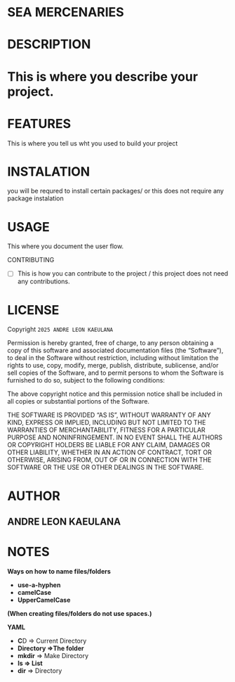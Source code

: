 # SEA MERCENARIES

# DESCRIPTION

# This is where you describe your project.

# FEATURES

This is where you tell us wht you used to build your project

# INSTALATION

you will be requred to install certain packages/ or this does not require any package instalation

# USAGE

This where you document the user flow.

CONTRIBUTING

* [ ] This is how you can contribute to the project / this project does not need any contributions.

# LICENSE

Copyright `2025 ANDRE LEON KAEULANA`

Permission is hereby granted, free of charge, to any person obtaining a copy of this software and associated documentation files (the “Software”), to deal in the Software without restriction, including without limitation the rights to use, copy, modify, merge, publish, distribute, sublicense, and/or sell copies of the Software, and to permit persons to whom the Software is furnished to do so, subject to the following conditions:

The above copyright notice and this permission notice shall be included in all copies or substantial portions of the Software.

THE SOFTWARE IS PROVIDED “AS IS”, WITHOUT WARRANTY OF ANY KIND, EXPRESS OR IMPLIED, INCLUDING BUT NOT LIMITED TO THE WARRANTIES OF MERCHANTABILITY, FITNESS FOR A PARTICULAR PURPOSE AND NONINFRINGEMENT. IN NO EVENT SHALL THE AUTHORS OR COPYRIGHT HOLDERS BE LIABLE FOR ANY CLAIM, DAMAGES OR OTHER LIABILITY, WHETHER IN AN ACTION OF CONTRACT, TORT OR OTHERWISE, ARISING FROM, OUT OF OR IN CONNECTION WITH THE SOFTWARE OR THE USE OR OTHER DEALINGS IN THE SOFTWARE.

# AUTHOR

## ANDRE LEON KAEULANA

# NOTES

**Ways on how to name files/folders**

* **use-a-hyphen**
* **camelCase**
* **UpperCamelCase**

**(When creating files/folders do not use spaces.)**

**YAML**

* **C**D => Current Directory
* **Directory =>The folder**
* **mkdir** => Make Directory
* **ls => List**
* **dir** => Directory
